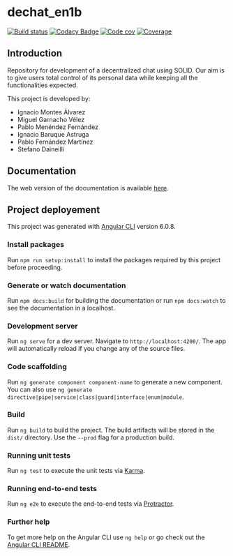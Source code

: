 # dechat_en1b

[![Build status](https://travis-ci.org/Arquisoft/dechat_en1b.svg?branch=master)](https://travis-ci.org/Arquisoft/dechat_en1b)
[![Codacy Badge](https://api.codacy.com/project/badge/Grade/d06f43b8b8574398b9ea01c24473e5a9)](https://www.codacy.com/app/Nacho888/dechat_en1b?utm_source=github.com&amp;utm_medium=referral&amp;utm_content=Arquisoft/dechat_en1b&amp;utm_campaign=Badge_Grade)
[![Code cov](https://codecov.io/gh/Arquisoft/dechat_en1b/branch/master/graph/badge.svg)](https://codecov.io/gh/Arquisoft/dechat_en1b)
[![Coverage](https://coveralls.io/repos/github/Arquisoft/dechat_en1b/badge.svg)](https://coveralls.io/github/Arquisoft/dechat_en1b)

## Introduction

Repository for development of a decentralized chat using SOLID. Our aim is to give users total control of its personal data while keeping all the functionalities expected.

This project is developed by:

*   Ignacio Montes Álvarez
*   Miguel Garnacho Vélez
*   Pablo Menéndez Fernández
*   Ignacio Baruque Astruga
*   Pablo Fernández Martínez
*   Stefano Daineilli

## Documentation

The web version of the documentation is available [here](https://arquisoft.github.io/dechat_en1b/).

## Project deployement

This project was generated with [Angular CLI](https://github.com/angular/angular-cli) version 6.0.8.

### Install packages

Run `npm run setup:install` to install the packages required by this project before proceeding.

### Generate or watch documentation

Run `npm docs:build` for building the documentation or run `npm docs:watch` to see the documentation in a localhost.

### Development server

Run `ng serve` for a dev server. Navigate to `http://localhost:4200/`. The app will automatically reload if you change any of the source files.

### Code scaffolding

Run `ng generate component component-name` to generate a new component. You can also use `ng generate directive|pipe|service|class|guard|interface|enum|module`.

### Build

Run `ng build` to build the project. The build artifacts will be stored in the `dist/` directory. Use the `--prod` flag for a production build.

### Running unit tests

Run `ng test` to execute the unit tests via [Karma](https://karma-runner.github.io).

### Running end-to-end tests

Run `ng e2e` to execute the end-to-end tests via [Protractor](http://www.protractortest.org/).

### Further help

To get more help on the Angular CLI use `ng help` or go check out the [Angular CLI README](https://github.com/angular/angular-cli/blob/master/README.md).
